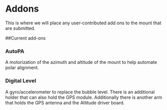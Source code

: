 # Addons 

This is where we will place any user-contributed add ons to the mount that are submitted.

##Current add-ons

### AutoPA
A motorization of the azimuth and altitude of the mount to help automate polar alignment.

### Digital Level
A gyro/accelerometer to replace the bubble level. There is an additional holder that can also hold the GPS module. Additionally there is another arm that holds the GPS antenna and the Altitude driver board.

